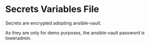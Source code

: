 # Secrets Variables File

Secrets are encrypted adopting ansible-vault.

As they are only for demo purposes, the ansible-vault password is toweradmin.
